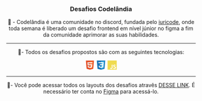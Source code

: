 <div align="center">

### Desafios Codelândia
👥 - Codelândia é uma comunidade no discord, fundada pelo [iuricode](https://github.com/iuricode), onde toda semana é liberado um desafio frontend em nível júnior no figma a fim da comunidade aprimorar as suas habilidades.

---

🚀- Todos os desafios propostos são com as seguintes tecnologias: 

<img width="5%" src="https://raw.githubusercontent.com/devicons/devicon/master/icons/html5/html5-original.svg">
<img width="5%" src="https://raw.githubusercontent.com/devicons/devicon/master/icons/css3/css3-original.svg">
<img width="5%" src="https://raw.githubusercontent.com/devicons/devicon/master/icons/javascript/javascript-plain.svg">

---
🔖- Você pode acessar todos os layouts dos desafios atravês [DESSE LINK](https://www.figma.com/file/Yb9IBH56g7T1hdIyZ3BMNO/Desafios---Codel%C3%A2ndia?type=design&node-id=624-2&mode=design&t=hNtkZ6E6J5zBzcPQ-0).  É necessário ter conta no [Figma](https://figma.com) para acessá-lo.
</div>
